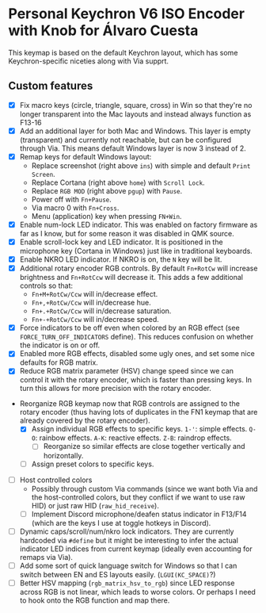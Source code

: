 # Personal Keychron V6 ISO Encoder with Knob for Álvaro Cuesta

This keymap is based on the default Keychron layout, which has some Keychron-specific niceties along with Via supprt.

## Custom features

- [x] Fix macro keys (circle, triangle, square, cross) in Win so that they're no longer transparent into the Mac layouts
      and instead always function as F13-16
- [x] Add an additional layer for both Mac and Windows. This layer is empty (transparent) and currently not reachable, 
      but can be configured through Via. This means default Windows layer is now 3 instead of 2.
- [x] Remap keys for default Windows layout:
    - Replace screenshot (right above `ins`) with simple and default `Print Screen`.
    - Replace Cortana (right above `home`) with `Scroll Lock`.
    - Replace `RGB MOD` (right above `pgup`) with `Pause`.
    - Power off with `Fn+Pause`.
    - Via macro 0 with `Fn+Cross`.
    - Menu (application) key when pressing `FN+Win`.
- [x] Enable num-lock LED indicator. This was enabled on factory firmware as far as I know, but for some reason it was
      disabled in QMK source.
- [x] Enable scroll-lock key and LED indicator. It is positioned in the microphone key (Cortana in Windows) just like
      in traditional keyboards.
- [x] Enable NKRO LED indicator. If NKRO is on, the `N` key will be lit.
- [x] Additional rotary encoder RGB controls. By default `Fn+RotCw` will increase brightness and `Fn+RotCcw` will
      decrease it. This adds a few additional controls so that:
    - `Fn+M+RotCw/Ccw` will in/decrease effect.
    - `Fn+,+RotCw/Ccw` will in/decrease hue.
    - `Fn+.+RotCw/Ccw` will in/decrease saturation.
    - `Fn+-+RotCw/Ccw` will in/decrease speed.
- [x] Force indicators to be off even when colored by an RGB effect (see `FORCE_TURN_OFF_INDICATORS` define). This
      reduces confusion on whether the indicator is on or off.
- [x] Enabled more RGB effects, disabled some ugly ones, and set some nice defaults for RGB matrix.
- [x] Reduce RGB matrix parameter (HSV) change speed since we can control it with the rotary encoder, which is faster
      than pressing keys. In turn this allows for more precision with the rotary encoder.
- Reorganize RGB keymap now that RGB controls are assigned to the rotary encoder (thus having lots of duplicates in the
  FN1 keymap that are already covered by the rotary encoder).
    - [X] Assign individual RGB effects to specific keys. `1-'`: simple effects. `Q-O`: rainbow effects. `A-K`: 
          reactive effects. `Z-B`: raindrop effects.
        - [ ] Reorganize so similar effects are close together vertically and horizontally.
    - [ ] Assign preset colors to specific keys.
- [ ] Host controlled colors
    - Possibly through custom Via commands (since we want both Via and the host-controlled colors, but they conflict if
      we want to use raw HID) or just raw HID (`raw_hid_receive`).
    - [ ] Implement Discord microphone/deafen status indicator in F13/F14 (which are the keys I use at toggle hotkeys
          in Discord).
- [ ] Dynamic caps/scroll/num/nkro lock indicators. They are currently hardcoded via `#define` but it might be
      interesting to infer the actual indicator LED indices from current keymap (ideally even accounting for remaps via
      Via).
- [ ] Add some sort of quick language switch for Windows so that I can switch between EN and ES layouts easily.
      (`LGUI(KC_SPACE)`?)
- [ ] Better HSV mapping (`rgb_matrix_hsv_to_rgb`) since LED response across RGB is not linear, which leads to worse
      colors. Or perhaps I need to hook onto the RGB function and map there.
